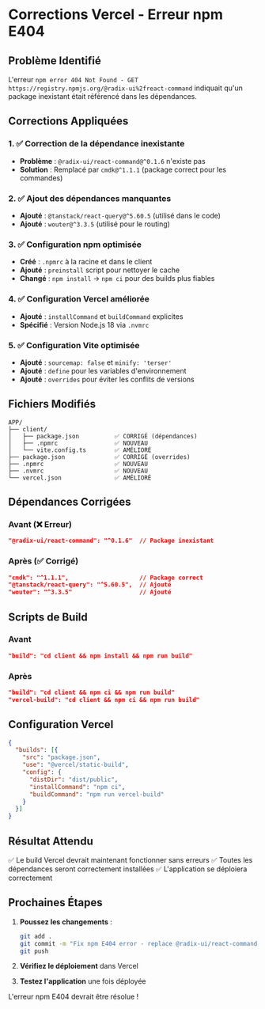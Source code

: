 # Corrections Vercel - Erreur npm E404

## Problème Identifié

L'erreur `npm error 404 Not Found - GET https://registry.npmjs.org/@radix-ui%2freact-command` indiquait qu'un package inexistant était référencé dans les dépendances.

## Corrections Appliquées

### 1. ✅ Correction de la dépendance inexistante
- **Problème** : `@radix-ui/react-command@^0.1.6` n'existe pas
- **Solution** : Remplacé par `cmdk@^1.1.1` (package correct pour les commandes)

### 2. ✅ Ajout des dépendances manquantes
- **Ajouté** : `@tanstack/react-query@^5.60.5` (utilisé dans le code)
- **Ajouté** : `wouter@^3.3.5` (utilisé pour le routing)

### 3. ✅ Configuration npm optimisée
- **Créé** : `.npmrc` à la racine et dans le client
- **Ajouté** : `preinstall` script pour nettoyer le cache
- **Changé** : `npm install` → `npm ci` pour des builds plus fiables

### 4. ✅ Configuration Vercel améliorée
- **Ajouté** : `installCommand` et `buildCommand` explicites
- **Spécifié** : Version Node.js 18 via `.nvmrc`

### 5. ✅ Configuration Vite optimisée
- **Ajouté** : `sourcemap: false` et `minify: 'terser'`
- **Ajouté** : `define` pour les variables d'environnement
- **Ajouté** : `overrides` pour éviter les conflits de versions

## Fichiers Modifiés

```
APP/
├── client/
│   ├── package.json          ✅ CORRIGÉ (dépendances)
│   ├── .npmrc                ✅ NOUVEAU
│   └── vite.config.ts        ✅ AMÉLIORÉ
├── package.json              ✅ CORRIGÉ (overrides)
├── .npmrc                    ✅ NOUVEAU
├── .nvmrc                    ✅ NOUVEAU
└── vercel.json               ✅ AMÉLIORÉ
```

## Dépendances Corrigées

### Avant (❌ Erreur)
```json
"@radix-ui/react-command": "^0.1.6"  // Package inexistant
```

### Après (✅ Corrigé)
```json
"cmdk": "^1.1.1",                    // Package correct
"@tanstack/react-query": "^5.60.5",  // Ajouté
"wouter": "^3.3.5"                   // Ajouté
```

## Scripts de Build

### Avant
```json
"build": "cd client && npm install && npm run build"
```

### Après
```json
"build": "cd client && npm ci && npm run build"
"vercel-build": "cd client && npm ci && npm run build"
```

## Configuration Vercel

```json
{
  "builds": [{
    "src": "package.json",
    "use": "@vercel/static-build",
    "config": {
      "distDir": "dist/public",
      "installCommand": "npm ci",
      "buildCommand": "npm run vercel-build"
    }
  }]
}
```

## Résultat Attendu

✅ Le build Vercel devrait maintenant fonctionner sans erreurs
✅ Toutes les dépendances seront correctement installées
✅ L'application se déploiera correctement

## Prochaines Étapes

1. **Poussez les changements** :
   ```bash
   git add .
   git commit -m "Fix npm E404 error - replace @radix-ui/react-command with cmdk"
   git push
   ```

2. **Vérifiez le déploiement** dans Vercel
3. **Testez l'application** une fois déployée

L'erreur npm E404 devrait être résolue ! 